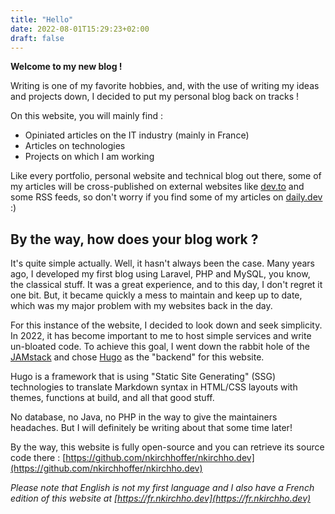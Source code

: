 ```yaml
---
title: "Hello"
date: 2022-08-01T15:29:23+02:00
draft: false
---
```

**Welcome to my new blog !**

Writing is one of my favorite hobbies, and, with the use of writing my ideas and projects down, I decided to put my personal blog back on tracks !

On this website, you will mainly find :
* Opiniated articles on the IT industry (mainly in France)
* Articles on technologies
* Projects on which I am working

Like every portfolio, personal website and technical blog out there, some of my articles will be cross-published on external websites like [dev.to](https://dev.to) and some RSS feeds, so don't worry if you find some of my articles on [daily.dev](https://daily.dev) :)

## By the way, how does your blog work ?

It's quite simple actually. Well, it hasn't always been the case. Many years ago, I developed my first blog using Laravel, PHP and MySQL, you know, the classical stuff. It was a great experience, and to this day, I don't regret it one bit. But, it became quickly a mess to maintain and keep up to date, which was my major problem with my websites back in the day. 

For this instance of the website, I decided to look down and seek simplicity. In 2022, it has become important to me to host simple services and write un-bloated code. To achieve this goal, I went down the rabbit hole of the [JAMstack](https://jamstack.org) and chose [Hugo](https://gohugo.io) as the "backend" for this website.

Hugo is a framework that is using "Static Site Generating" (SSG) technologies to translate Markdown syntax in HTML/CSS layouts with themes, functions at build, and all that good stuff.

No database, no Java, no PHP in the way to give the maintainers headaches. But I will definitely be writing about that some time later!

By the way, this website is fully open-source and you can retrieve its source code there : [https://github.com/nkirchhoffer/nkirchho.dev](https://github.com/nkirchhoffer/nkirchho.dev)

*Please note that English is not my first language and I also have a French edition of this website at [https://fr.nkirchho.dev](https://fr.nkirchho.dev)*